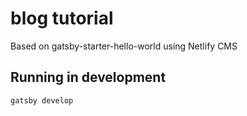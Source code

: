 # blog tutorial

Based on gatsby-starter-hello-world using Netlify CMS

## Running in development
`gatsby develop`
